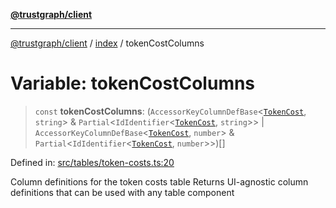 [**@trustgraph/client**](../../README.md)

***

[@trustgraph/client](../../README.md) / [index](../README.md) / tokenCostColumns

# Variable: tokenCostColumns

> `const` **tokenCostColumns**: (`AccessorKeyColumnDefBase`\<[`TokenCost`](../type-aliases/TokenCost.md), `string`\> & `Partial`\<`IdIdentifier`\<[`TokenCost`](../type-aliases/TokenCost.md), `string`\>\> \| `AccessorKeyColumnDefBase`\<[`TokenCost`](../type-aliases/TokenCost.md), `number`\> & `Partial`\<`IdIdentifier`\<[`TokenCost`](../type-aliases/TokenCost.md), `number`\>\>)[]

Defined in: [src/tables/token-costs.ts:20](https://github.com/trustgraph-ai/trustgraph-ts-client/blob/dd779923b4eaffccd17ba61aaee70d2766e28e49/src/tables/token-costs.ts#L20)

Column definitions for the token costs table
Returns UI-agnostic column definitions that can be used with any table component
